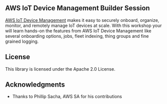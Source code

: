 ## AWS IoT Device Management Builder Session

[AWS IoT Device Management](https://aws.amazon.com/iot-device-management/) makes it easy to securely onboard, organize, monitor, and remotely manage IoT devices at scale. With this workshop your will learn hands-on the features from AWS IoT Device Management like several onboarding options, jobs, fleet indexing, thing groups and fine grained logging.


## License

This library is licensed under the Apache 2.0 License.

## Acknowledgments

* Thanks to Phillip Sacha, AWS SA for his contributions
